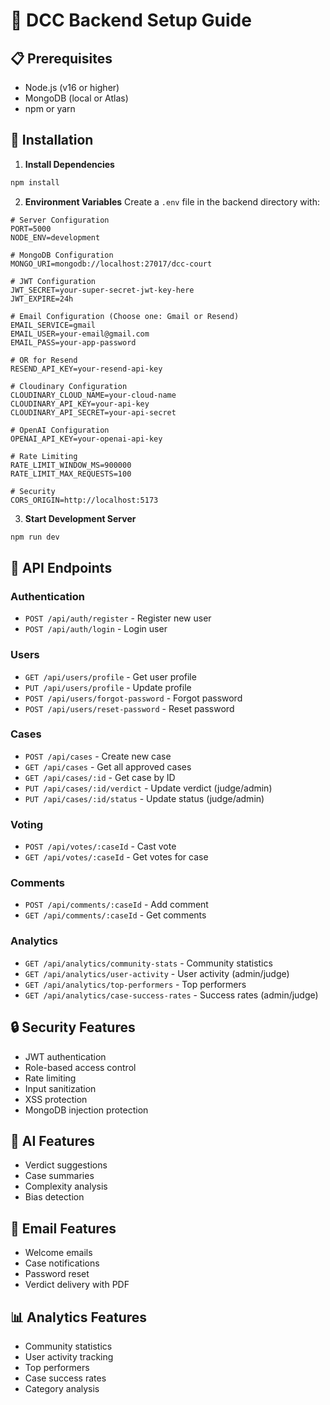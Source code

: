 # 🚀 DCC Backend Setup Guide

## 📋 Prerequisites
- Node.js (v16 or higher)
- MongoDB (local or Atlas)
- npm or yarn

## 🔧 Installation

1. **Install Dependencies**
```bash
npm install
```

2. **Environment Variables**
Create a `.env` file in the backend directory with:

```env
# Server Configuration
PORT=5000
NODE_ENV=development

# MongoDB Configuration
MONGO_URI=mongodb://localhost:27017/dcc-court

# JWT Configuration
JWT_SECRET=your-super-secret-jwt-key-here
JWT_EXPIRE=24h

# Email Configuration (Choose one: Gmail or Resend)
EMAIL_SERVICE=gmail
EMAIL_USER=your-email@gmail.com
EMAIL_PASS=your-app-password

# OR for Resend
RESEND_API_KEY=your-resend-api-key

# Cloudinary Configuration
CLOUDINARY_CLOUD_NAME=your-cloud-name
CLOUDINARY_API_KEY=your-api-key
CLOUDINARY_API_SECRET=your-api-secret

# OpenAI Configuration
OPENAI_API_KEY=your-openai-api-key

# Rate Limiting
RATE_LIMIT_WINDOW_MS=900000
RATE_LIMIT_MAX_REQUESTS=100

# Security
CORS_ORIGIN=http://localhost:5173
```

3. **Start Development Server**
```bash
npm run dev
```

## 🔑 API Endpoints

### Authentication
- `POST /api/auth/register` - Register new user
- `POST /api/auth/login` - Login user

### Users
- `GET /api/users/profile` - Get user profile
- `PUT /api/users/profile` - Update profile
- `POST /api/users/forgot-password` - Forgot password
- `POST /api/users/reset-password` - Reset password

### Cases
- `POST /api/cases` - Create new case
- `GET /api/cases` - Get all approved cases
- `GET /api/cases/:id` - Get case by ID
- `PUT /api/cases/:id/verdict` - Update verdict (judge/admin)
- `PUT /api/cases/:id/status` - Update status (judge/admin)

### Voting
- `POST /api/votes/:caseId` - Cast vote
- `GET /api/votes/:caseId` - Get votes for case

### Comments
- `POST /api/comments/:caseId` - Add comment
- `GET /api/comments/:caseId` - Get comments

### Analytics
- `GET /api/analytics/community-stats` - Community statistics
- `GET /api/analytics/user-activity` - User activity (admin/judge)
- `GET /api/analytics/top-performers` - Top performers
- `GET /api/analytics/case-success-rates` - Success rates (admin/judge)

## 🔒 Security Features
- JWT authentication
- Role-based access control
- Rate limiting
- Input sanitization
- XSS protection
- MongoDB injection protection

## 🤖 AI Features
- Verdict suggestions
- Case summaries
- Complexity analysis
- Bias detection

## 📧 Email Features
- Welcome emails
- Case notifications
- Password reset
- Verdict delivery with PDF

## 📊 Analytics Features
- Community statistics
- User activity tracking
- Top performers
- Case success rates
- Category analysis 